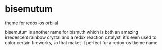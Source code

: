 # bisemutum
theme for redox-os orbital 

bisemutum is another name for bismuth which is both an amazing irredescent rainbow crystal and a redox reaction catalyst, it's even used to color certain fireworks, so that makes it perfect for a redox-os theme name
